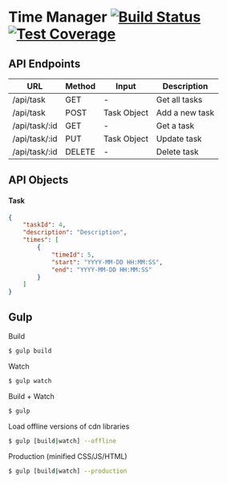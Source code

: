 # Time Manager [![Build Status](https://travis-ci.org/Gerschtli/time-manager.svg?branch=master)](https://travis-ci.org/Gerschtli/time-manager) [![Test Coverage](https://codeclimate.com/github/Gerschtli/time-manager/badges/coverage.svg)](https://codeclimate.com/github/Gerschtli/time-manager/coverage)

## API Endpoints

| URL           | Method | Input         | Description    |
|---------------|--------|---------------|----------------|
| /api/task     | GET    | -             | Get all tasks  |
| /api/task     | POST   | Task Object   | Add a new task |
| /api/task/:id | GET    | -             | Get a task     |
| /api/task/:id | PUT    | Task Object   | Update task    |
| /api/task/:id | DELETE | -             | Delete task    |

## API Objects

#### Task

```json
{
    "taskId": 4,
    "description": "Description",
    "times": [
        {
            "timeId": 5,
            "start": "YYYY-MM-DD HH:MM:SS",
            "end": "YYYY-MM-DD HH:MM:SS"
        }
    ]
}
```

## Gulp

Build
```bash
$ gulp build
```

Watch
```bash
$ gulp watch
```

Build + Watch
```bash
$ gulp
```

Load offline versions of cdn libraries
```bash
$ gulp [build|watch] --offline
```

Production (minified CSS/JS/HTML)
```bash
$ gulp [build|watch] --production
```
